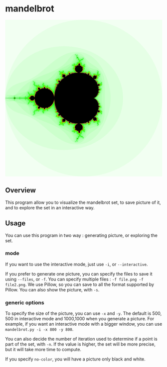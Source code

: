 mandelbrot
=====

![mandelbrot set](/image/3000x3000-400.png)

Overview
-----

This program allow you to visualize the mandelbrot set, to save picture of it, and to explore the set in an interactive way.


Usage
----
You can use this program in two way : generating picture, or exploring the set.

### mode

If you want to use the interactive mode, just use `-i`, or `--interactive`.

If you prefer to generate one picture, you can specify the files to save it using `--files`, or `-f`.
You can specify multiple files : `-f file.png -f file2.png`. We use Pillow, so you can save to all the format supported by Pillow.
You can also show the picture, with `-s`.

### generic options

To specify the size of the picture, you can use `-x` and `-y`. The default is 500, 500 in interactive mode and 1000,1000 when you generate a picture.
For example, if you want an interactive mode with a bigger window, you can use `mandelbrot.py -i -x 800 -y 800`.

You can also decide the number of iteration used to determine if a point is part of the set, with `-n`.
If the value is higher, the set will be more precise, but it will take more time to compute.

If you specify `no-color`, you will have a picture only black and white.
